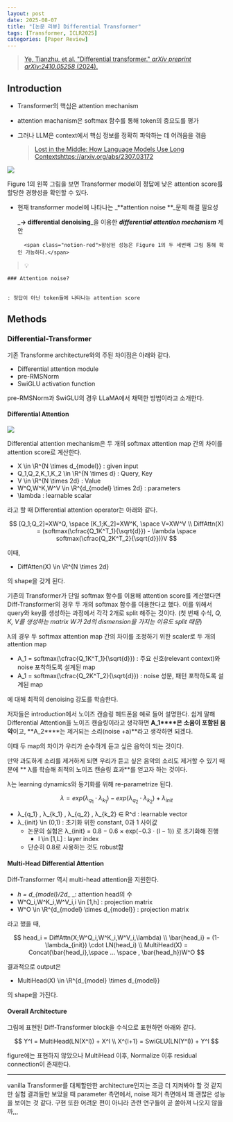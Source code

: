 ```yaml
---
layout: post
date: 2025-08-07
title: "[논문 리뷰] Differential Transformer"
tags: [Transformer, ICLR2025]
categories: [Paper Review]
---
```


> [Ye, Tianzhu, et al. "Differential transformer." ](https://arxiv.org/abs/2410.05258)[_arXiv preprint arXiv:2410.05258_](https://arxiv.org/abs/2410.05258)[ (2024).](https://arxiv.org/abs/2410.05258)



## Introduction

- Transformer의 핵심은 attention mechanism
- attention machanism은 softmax 함수를 통해 token의 중요도를 평가
- 그러나 LLM은 context에서 핵심 정보를 정확히 파악하는 데 어려움을 겪음

	> [Lost in the Middle: How Language Models Use Long Contextshttps://arxiv.org/abs/2307.03172](https://arxiv.org/abs/2307.03172)


![](https://prod-files-secure.s3.us-west-2.amazonaws.com/542b861c-36a8-4051-84e5-8804b6728dba/9083ea56-691a-4752-ae26-47f403431ac8/image.png?X-Amz-Algorithm=AWS4-HMAC-SHA256&X-Amz-Content-Sha256=UNSIGNED-PAYLOAD&X-Amz-Credential=ASIAZI2LB466W4J7K7MO%2F20250912%2Fus-west-2%2Fs3%2Faws4_request&X-Amz-Date=20250912T110104Z&X-Amz-Expires=3600&X-Amz-Security-Token=IQoJb3JpZ2luX2VjELL%2F%2F%2F%2F%2F%2F%2F%2F%2F%2FwEaCXVzLXdlc3QtMiJGMEQCIEplCleDn0Ru0RPh2uctMv7%2FkYX90ZyFbcseac7bz3sIAiAJiiv6mk18hVPOCxrRnDOVv5w165yIlSkRx1yW4wGv8ir%2FAwgrEAAaDDYzNzQyMzE4MzgwNSIMgzU4Kz3UfUwKJwvYKtwDwXWVx8pSrL%2FdW5PFDwq%2BSz3PwTKlzJ4SyH8keYd4cuQ0cfK%2BHbFicTBsKRHpi7W%2FH46mMW1VqDcqr9aEdTqbMVLu1GKKZVg%2FedIEA6A2KiLUZ86VBrZKhv5idYscwT59NGYyUMgGoYzHAWhIpaXTpIxBFBlRezFVPHpClgYSRkQ7wBqjVQA2qusm%2FQ%2FVcNz%2BiuuMOZhDNIa5y8rc%2BEEWLdMcrw4JlOOF1%2FgvVfliNfid2Uw47LnO7YJdOuKxYQoPSWN6ld72DKLLTZcdnMTEgTbvyV%2F2JDEQkKn8GGBSBcKvsSX2CA2ZnX4rE1y31n9OHlKA9XoXXyJ%2BPCkaC5spi9lple9u%2BobMvmTSubFOJiZG3%2FjlGZcDChdJNX07Dx%2BFuZbgf4MbfzeDLO8hGU32wCuHcuEDV93U2hYoMr96IoXhKubSKIwAmJ0pV24nD8it2pK3lreFjF8wVvB1JynOFwXEDFymC9uWSwOYKF0vK07J6YZN1hP2JPSTvimFauob%2FC%2FJuKkCmYMw0hzEDSlhLFlplNt67Qo5tZD9ijo%2Be7Ct9X8FPNLq%2B0Ta57%2FYJo3N4QeWZNwoLrG4Zfu4REun01gRpvzdQWs%2FGvVWVFh84EvvFBcFiADKWOew%2B%2BQw0eWPxgY6pgE%2FknUYUTp8WBPALELzwUz0ZO8cbEAN5ke3zHA2ttcqjPAJT0Dp%2F4MOP2%2BKz2iS2nYY%2Fl2SOiwHWHebDZMoKM3%2FQA1ii%2B%2F6de3YfSH%2BxqhP1zSbXjwxzCyqouV1dEBHiydERfSmW9%2BnZLmznKXgXVgB8R9d2u%2Fctoa5VFg%2FXWGIJSsqjbsM6lkH7bo0bfbyoqocKOlNQVWXoZ2qOQRjGmq7WOnBugD5&X-Amz-Signature=d13ec2663627607451e1c08bd28e6437084038c75bec24f22243ef8052442609&X-Amz-SignedHeaders=host&x-amz-checksum-mode=ENABLED&x-id=GetObject)


Figure 1의 왼쪽 그림을 보면 Transformer model이 정답에 낮은 attention score를 할당한 경향성을 확인할 수 있다.

- 현재 transformer model에 나타나는 _**attention noise **_문제 해결 필요성

	_**→ differential denoising**_을 이용한 _**differential attention mechanism**_ 제안


		<span class="notion-red">향상된 성능은 Figure 1의 두 세번째 그림 통해 확인 가능하다.</span>


> 💡 


	### Attention noise?


	: 정답이 아닌 token들에 나타나는 attention score



## Methods



### Differential-Transformer


기존 Transforme architecture와의 주된 차이점은 아래와 같다.

- Differential attention module
- pre-RMSNorm
- SwiGLU activation function

pre-RMSNorm과 SwiGLU의 경우 LLaMA에서 채택한 방법이라고 소개한다.



#### Differential Attention


![](https://prod-files-secure.s3.us-west-2.amazonaws.com/542b861c-36a8-4051-84e5-8804b6728dba/116d70b2-1963-4810-9167-f4c7d8a06e8f/image.png?X-Amz-Algorithm=AWS4-HMAC-SHA256&X-Amz-Content-Sha256=UNSIGNED-PAYLOAD&X-Amz-Credential=ASIAZI2LB466W4J7K7MO%2F20250912%2Fus-west-2%2Fs3%2Faws4_request&X-Amz-Date=20250912T110104Z&X-Amz-Expires=3600&X-Amz-Security-Token=IQoJb3JpZ2luX2VjELL%2F%2F%2F%2F%2F%2F%2F%2F%2F%2FwEaCXVzLXdlc3QtMiJGMEQCIEplCleDn0Ru0RPh2uctMv7%2FkYX90ZyFbcseac7bz3sIAiAJiiv6mk18hVPOCxrRnDOVv5w165yIlSkRx1yW4wGv8ir%2FAwgrEAAaDDYzNzQyMzE4MzgwNSIMgzU4Kz3UfUwKJwvYKtwDwXWVx8pSrL%2FdW5PFDwq%2BSz3PwTKlzJ4SyH8keYd4cuQ0cfK%2BHbFicTBsKRHpi7W%2FH46mMW1VqDcqr9aEdTqbMVLu1GKKZVg%2FedIEA6A2KiLUZ86VBrZKhv5idYscwT59NGYyUMgGoYzHAWhIpaXTpIxBFBlRezFVPHpClgYSRkQ7wBqjVQA2qusm%2FQ%2FVcNz%2BiuuMOZhDNIa5y8rc%2BEEWLdMcrw4JlOOF1%2FgvVfliNfid2Uw47LnO7YJdOuKxYQoPSWN6ld72DKLLTZcdnMTEgTbvyV%2F2JDEQkKn8GGBSBcKvsSX2CA2ZnX4rE1y31n9OHlKA9XoXXyJ%2BPCkaC5spi9lple9u%2BobMvmTSubFOJiZG3%2FjlGZcDChdJNX07Dx%2BFuZbgf4MbfzeDLO8hGU32wCuHcuEDV93U2hYoMr96IoXhKubSKIwAmJ0pV24nD8it2pK3lreFjF8wVvB1JynOFwXEDFymC9uWSwOYKF0vK07J6YZN1hP2JPSTvimFauob%2FC%2FJuKkCmYMw0hzEDSlhLFlplNt67Qo5tZD9ijo%2Be7Ct9X8FPNLq%2B0Ta57%2FYJo3N4QeWZNwoLrG4Zfu4REun01gRpvzdQWs%2FGvVWVFh84EvvFBcFiADKWOew%2B%2BQw0eWPxgY6pgE%2FknUYUTp8WBPALELzwUz0ZO8cbEAN5ke3zHA2ttcqjPAJT0Dp%2F4MOP2%2BKz2iS2nYY%2Fl2SOiwHWHebDZMoKM3%2FQA1ii%2B%2F6de3YfSH%2BxqhP1zSbXjwxzCyqouV1dEBHiydERfSmW9%2BnZLmznKXgXVgB8R9d2u%2Fctoa5VFg%2FXWGIJSsqjbsM6lkH7bo0bfbyoqocKOlNQVWXoZ2qOQRjGmq7WOnBugD5&X-Amz-Signature=4270bfbb6aeea9e8b571d7ed51539864e68ad990ffa458feb3d54035ea2f44c6&X-Amz-SignedHeaders=host&x-amz-checksum-mode=ENABLED&x-id=GetObject)


Differential attention mechanism은 두 개의 softmax attention map 간의 차이를 attention score로 계산한다.

- X \in \R^{N \times d\_{model}} : given input
- Q\_1,Q\_2,K\_1,K\_2 \in \R^{N \times d} : Query, Key
- V \in \R^{N \times 2d} : Value
- W^Q,W^K,W^V \in \R^{d\_{model} \times 2d} : parameters
- \lambda : learnable scalar

라고 할 때 Differential attention operator는 아래와 같다.


$$
[Q_1;Q_2]=XW^Q, \space [K_1;K_2]=XW^K, \space V=XW^V \\
DiffAttn(X) = (softmax(\cfrac{Q_1K^T_1}{\sqrt{d}}) - \lambda \space softmax(\cfrac{Q_2K^T_2}{\sqrt{d}}))V
$$


이때,

- DiffAtten(X) \in \R^{N \times 2d}

의 shape을 갖게 된다.


기존의 Transformer가 단일 softmax 함수를 이용해 attention score를 계산했다면 Diff-Transformer의 경우 두 개의 softmax 함수를 이용한다고 했다. 이를 위해서 query와 key를 생성하는 과정에서 각각 2개로 split 해주는 것이다. <span class="notion-red">(첫 번째 수식, </span><span class="notion-red">_Q, K, V를 생성하는 matrix W가 2d의 dismension을 가지는 이유도 split 때문_</span><span class="notion-red">)</span>


 λ의 경우 두 softmax attention map 간의 차이를 조정하기 위한 scaler로 두 개의 attention map

- A\_1 = softmax(\cfrac{Q\_1K^T\_1}{\sqrt{d}}) : 주요 신호(relevant context)와 noise 포착하도록 설계된 map
- A\_1 = softmax(\cfrac{Q\_2K^T\_2}{\sqrt{d}}) : noise 성분, 패턴 포착하도록 설계된 map 

에 대해 최적의 denoising 강도를 학습한다.


저자들은 introduction에서 노이즈 캔슬링 헤드폰을 예로 들어 설명한다. 쉽게 말해 Differential Attention을 노이즈 캔슬링이라고 생각하면 **A\_1****은 소음이 포함된 음악**이고, **A\_2****는 제거되는 소리(noise +a)**라고 생각하면 되겠다. 


이때 두 map의 차이가 우리가 순수하게 듣고 싶은 음악이 되는 것이다. 


만약 과도하게 소리를 제거하게 되면 우리가 듣고 싶은 음악의 소리도 제거할 수 있기 때문에 ** λ를 학습해 최적의 노이즈 캔슬링 효과**를 얻고자 하는 것이다.


λ는 learning dynamics와 동기화를 위해 re-parametrize 된다.


$$
\lambda = exp(\lambda_{q_1} \cdot \lambda_{k_1}) - exp(\lambda_{q_2} \cdot \lambda_{k_2}) + \lambda_{init}
$$

- λ\_{q\_1} , λ\_{k\_1} , λ\_{q\_2} , λ\_{k\_2} ∈ R^d : learnable vector
- λ\_{init} \in (0,1) : 초기화 위한 constant, 0과 1 사이값
	- 논문의 실험은 λ\_{init} = 0.8 − 0.6 × exp(−0.3 · (l − 1)) 로 초기화해 진행
		- l \in [1,L] : layer index
	- 단순히 0.8로 사용하는 것도 robust함


#### **Multi-Head Differential Attention**


Diff-Transformer 역시 multi-head attention을 지원한다.

- _h = d\_{model}/2d__ _: attention head의 수
- W^Q\_i,W^K\_i,W^V\_i,i \in [1,h] : projection matrix
- W^O \in \R^{d\_{model} \times d\_{model}} : projection matrix

라고 했을 때,


$$
head_i = DiffAttn(X;W^Q_i,W^K_i,W^V_i,\lambda) \\
\bar{head_i} = (1-\lambda_{init}) \cdot LN(head_i) \\
MultiHead(X) = Concat(\bar{head_i},\space ... \space , \bar{head_h})W^O
$$


결과적으로 output은

- MultiHead(X) \in \R^{d\_{model} \times d\_{model}}

의 shape을 가진다.



#### Overall Architecture


그림에 표현된 Diff-Transformer block을 수식으로 표현하면 아래와 같다.


$$
Y^l = MultiHead(LN(X^l)) + X^l \\
X^{l+1} = SwiGLU(LN(Y^l)) + Y^l
$$


figure에는 표현하지 않았으나 MultiHead 이후, Normalize 이후 residual connection이 존재한다.


---


vanilla Transformer를 대체할만한 architecture인지는 조금 더 지켜봐야 할 것 같지만 실험 결과들만 보았을 때 parameter 측면에서, noise 제거 측면에서 꽤 괜찮은 성능을 보이는 것 같다. 구현 또한 어려운 편이 아니라 관련 연구들이 곧 쏟아져 나오지 않을까,,,

